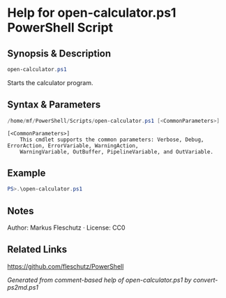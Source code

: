 # Help for open-calculator.ps1 PowerShell Script

## Synopsis & Description
```powershell
open-calculator.ps1
```

Starts the calculator program.

## Syntax & Parameters
```powershell
/home/mf/PowerShell/Scripts/open-calculator.ps1 [<CommonParameters>]
```

```
[<CommonParameters>]
    This cmdlet supports the common parameters: Verbose, Debug, ErrorAction, ErrorVariable, WarningAction, 
    WarningVariable, OutBuffer, PipelineVariable, and OutVariable.
```

## Example
```powershell
PS>.\open-calculator.ps1
```


## Notes
Author: Markus Fleschutz · License: CC0

## Related Links
https://github.com/fleschutz/PowerShell

*Generated from comment-based help of open-calculator.ps1 by convert-ps2md.ps1*
